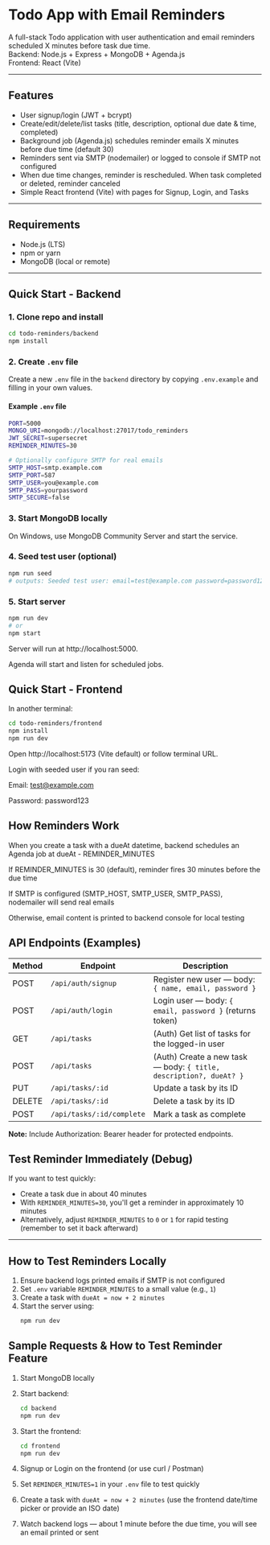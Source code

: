 # Todo App with Email Reminders

A full-stack Todo application with user authentication and email reminders scheduled X minutes before task due time.  
Backend: Node.js + Express + MongoDB + Agenda.js  
Frontend: React (Vite)

---

## Features

- User signup/login (JWT + bcrypt)
- Create/edit/delete/list tasks (title, description, optional due date & time, completed)
- Background job (Agenda.js) schedules reminder emails X minutes before due time (default 30)
- Reminders sent via SMTP (nodemailer) or logged to console if SMTP not configured
- When due time changes, reminder is rescheduled. When task completed or deleted, reminder canceled
- Simple React frontend (Vite) with pages for Signup, Login, and Tasks

---

## Requirements

- Node.js (LTS)
- npm or yarn
- MongoDB (local or remote)

---

## Quick Start - Backend

### 1. Clone repo and install

```bash
cd todo-reminders/backend
npm install

```

### 2. Create `.env` file



Create a new `.env` file in the `backend` directory by copying `.env.example` and filling in your own values.

#### Example `.env` file
```bash
PORT=5000
MONGO_URI=mongodb://localhost:27017/todo_reminders
JWT_SECRET=supersecret
REMINDER_MINUTES=30

# Optionally configure SMTP for real emails
SMTP_HOST=smtp.example.com
SMTP_PORT=587
SMTP_USER=you@example.com
SMTP_PASS=yourpassword
SMTP_SECURE=false
```
### 3. Start MongoDB locally

On Windows, use MongoDB Community Server and start the service.

### 4. Seed test user (optional)
```bash
npm run seed
# outputs: Seeded test user: email=test@example.com password=password123
```

### 5. Start server
```bash
npm run dev
# or
npm start
```

Server will run at http://localhost:5000.

Agenda will start and listen for scheduled jobs.

## Quick Start - Frontend

In another terminal:
```bash
cd todo-reminders/frontend
npm install
npm run dev
```

Open http://localhost:5173 (Vite default) or follow terminal URL.

Login with seeded user if you ran seed:

Email: test@example.com

Password: password123

## How Reminders Work

When you create a task with a dueAt datetime, backend schedules an Agenda job at dueAt - REMINDER_MINUTES

If REMINDER_MINUTES is 30 (default), reminder fires 30 minutes before the due time

If SMTP is configured (SMTP_HOST, SMTP_USER, SMTP_PASS), nodemailer will send real emails

Otherwise, email content is printed to backend console for local testing

## API Endpoints (Examples)

| Method | Endpoint | Description |
|--------|-----------|-------------|
| POST | `/api/auth/signup` | Register new user — body: `{ name, email, password }` |
| POST | `/api/auth/login` | Login user — body: `{ email, password }` (returns token) |
| GET | `/api/tasks` | (Auth) Get list of tasks for the logged-in user |
| POST | `/api/tasks` | (Auth) Create a new task — body: `{ title, description?, dueAt? }` |
| PUT | `/api/tasks/:id` | Update a task by its ID |
| DELETE | `/api/tasks/:id` | Delete a task by its ID |
| POST | `/api/tasks/:id/complete` | Mark a task as complete |

**Note:** Include Authorization: Bearer <token> header for protected endpoints.  

## Test Reminder Immediately (Debug)

If you want to test quickly:

- Create a task due in about 40 minutes  
- With `REMINDER_MINUTES=30`, you'll get a reminder in approximately 10 minutes  
- Alternatively, adjust `REMINDER_MINUTES` to `0` or `1` for rapid testing (remember to set it back afterward)

---

## How to Test Reminders Locally

1. Ensure backend logs printed emails if SMTP is not configured  
2. Set `.env` variable `REMINDER_MINUTES` to a small value (e.g., `1`)  
3. Create a task with `dueAt = now + 2 minutes`  
4. Start the server using:
   ```bash
   npm run dev
   ```

## Sample Requests & How to Test Reminder Feature

1. Start MongoDB locally  

2. Start backend:
   ```bash
   cd backend
   npm run dev
   ```

3. Start the frontend:
   ```bash
   cd frontend
   npm run dev
   ```

4. Signup or Login on the frontend (or use curl / Postman)  
5. Set `REMINDER_MINUTES=1` in your `.env` file to test quickly  
6. Create a task with `dueAt = now + 2 minutes` (use the frontend date/time picker or provide an ISO date)  
7. Watch backend logs — about 1 minute before the due time, you will see an email printed or sent
